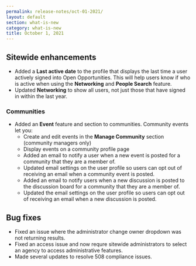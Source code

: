 ```yaml
---
permalink: release-notes/oct-01-2021/
layout: default
section: what-is-new
category: what-is-new
title: October 1, 2021
---
```

## Sitewide enhancements

* Added a **Last active date** to the profile that displays the last time a user actively signed into Open Opportunities.  This will help users know if who is active when using the **Networking** and **People Search** feature.
* Updated **Networking** to show all users, not just those that have signed in within the last year.

### Communities

* Added an **Event** feature and section to communities.  Community events let you:
  * Create and edit events in the **Manage Community** section (community managers only)
  * Display events on a community profile page
  * Added an email to notify a user when a new event is posted for a community that they are a member of.
  * Updated email settings on the user profile so users can opt out of receiving an email when a community event is posted.
  * Added an email to notify users when a new discussion is posted to the discussion board for a community that they are a member of.
  * Updated the email settings on the user profile so users can opt out of receiving an email when a new discussion is posted.

## Bug fixes

* Fixed an issue where the administrator change owner dropdown was not returning results.
* Fixed an access issue and now requre sitewide administrators to select an agency to access administrative features.
* Made several updates to resolve 508 compliance issues.
